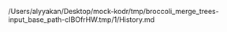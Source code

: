 /Users/alyyakan/Desktop/mock-kodr/tmp/broccoli_merge_trees-input_base_path-cIBOfrHW.tmp/1/History.md
